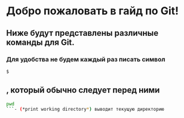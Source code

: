# Добро пожаловать в гайд по Git!
## Ниже будут представлены различные команды для Git.
### Для удобства не будем каждый раз писать символ
```bash
$
```
, который обычно следует перед ними
----
```bash
pwd
```- (*print working directory*) выводит текущую директорию
